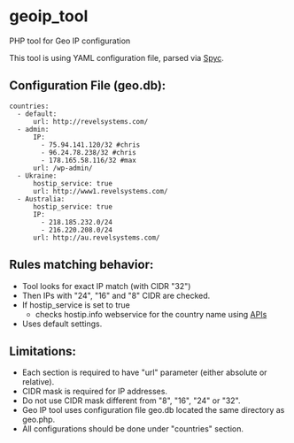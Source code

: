 geoip_tool
==========

PHP tool for Geo IP configuration

This tool is using YAML configuration file, parsed via [Spyc](https://github.com/mustangostang/spyc).

Configuration File (geo.db):
----------------------------

    countries:
      - default:
          url: http://revelsystems.com/
      - admin:
          IP:
            - 75.94.141.120/32 #chris
            - 96.24.78.238/32 #chris
            - 178.165.58.116/32 #max
          url: /wp-admin/
      - Ukraine:
          hostip_service: true
          url: http://www1.revelsystems.com/
      - Australia:
          hostip_service: true
          IP:
            - 218.185.232.0/24
            - 216.220.208.0/24
          url: http://au.revelsystems.com/

Rules matching behavior:
------------------------

- Tool looks for exact IP match (with CIDR "32")
- Then IPs with "24", "16" and "8" CIDR are checked.
- If hostip_service is set to true
  - checks hostip.info webservice for the country name using [APIs](http://www.programmableweb.com/api/hostip.info)
- Uses default settings.
 
Limitations:
------------

- Each section is required to have "url" parameter (either absolute or relative).
- CIDR mask is required for IP addresses.
- Do not use CIDR mask different from "8", "16", "24" or "32".
- Geo IP tool uses configuration file geo.db located the same directory as geo.php.
- All configurations should be done under "countries" section.
